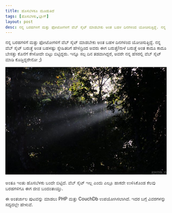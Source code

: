 ```yaml
---
title: ಹೊಸಬೆಳಕೂ ಮೂಡುತಿದೆ
tags: [ಹೊಸಬೆಳಕು,ಬ್ಲಾಗ್]
layout: post
desc: ನನ್ನ ಬರಹಗಳಿಗೆ ಮತ್ತು ಫೋಟೋಗಳಿಗೆ ವೆಬ್ ಸೈಟ್ ಮಾಡಬೇಕು ಅಂತ ಬಹಳ ದಿನಗಳಿಂದ ಯೋಚಿಸುತ್ತಿದ್ದೆ. ನನ್ನ ವೆಬ್ ಸೈಟ್ ಬರುತ್ತೆ ಅಂತ ಬಹಳಷ್ಟು ಸ್ನೇಹಿತರಿಗೆ ಹೇಳಿದ್ರಿಂದ ಅವರು ಈಗ ಬರುತ್ತೆ/ನಾಳೆ ಬರುತ್ತೆ ಅಂತ ಕಾದೂ ಕಾದೂ ಬೇಸತ್ತು ಕೊನೆಗೆ ಕೇಳೋದೇ ಬಿಟ್ಟು ಬಿಟ್ಟಿದ್ದರು. ಇನ್ನೂ ಸಲ್ಪ ದಿನ ತಡವಾಗಿದ್ದರೆ, ಅವರೇ ನನ್ನ ಹೆಸರಲ್ಲಿ ವೆಬ್ ಸೈಟ್ ಮಾಡಿ ಕೊಡ್ತಿದ್ದರೇನೋ ;)
---
```

ನನ್ನ ಬರಹಗಳಿಗೆ ಮತ್ತು ಫೋಟೋಗಳಿಗೆ ವೆಬ್ ಸೈಟ್ ಮಾಡಬೇಕು ಅಂತ ಬಹಳ ದಿನಗಳಿಂದ ಯೋಚಿಸುತ್ತಿದ್ದೆ. ನನ್ನ ವೆಬ್ ಸೈಟ್ ಬರುತ್ತೆ ಅಂತ ಬಹಳಷ್ಟು ಸ್ನೇಹಿತರಿಗೆ ಹೇಳಿದ್ರಿಂದ ಅವರು ಈಗ ಬರುತ್ತೆ/ನಾಳೆ ಬರುತ್ತೆ ಅಂತ ಕಾದೂ ಕಾದೂ ಬೇಸತ್ತು ಕೊನೆಗೆ ಕೇಳೋದೇ ಬಿಟ್ಟು ಬಿಟ್ಟಿದ್ದರು. ಇನ್ನೂ ಸಲ್ಪ ದಿನ ತಡವಾಗಿದ್ದರೆ, ಅವರೇ ನನ್ನ ಹೆಸರಲ್ಲಿ ವೆಬ್ ಸೈಟ್ ಮಾಡಿ ಕೊಡ್ತಿದ್ದರೇನೋ ;)

![ಹೊಸಬೆಳಕು](/photo/hosabelaku/m.jpg)

ಅಂತೂ ಇಂತು ಹೊಸಬೆಳಕು ಬಂದೇ ಬಿಟ್ಟಿದೆ. ವೆಬ್ ಸೈಟ್ ಇಲ್ಲ ಎಂದು ಎಲ್ಲೂ ಹಾಕದೇ ಉಳಿಸಿಕೊಂಡ ಕೆಲವು ಬರಹಗಳಿಗೂ ಈಗ ಜೀವ ಬಂದಂತಾಯ್ತು. 

ಈ ಅಂತರ್ಜಾಲ ಪುಟವನ್ನು ಮಾಡಲು PHP ಮತ್ತು CouchDb ಉಪಯೋಗಿಸಲಾಗಿದೆ. ಇದರ ಬಗ್ಗೆ ವಿವರಗಳನ್ನು ಸದ್ಯದಲ್ಲೇ ಹೇಳುವೆ.

